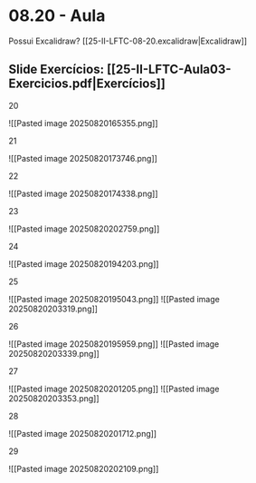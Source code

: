 # 08.20 - Aula

Possui Excalidraw? [[25-II-LFTC-08-20.excalidraw|Excalidraw]]

## Slide Exercícios: [[25-II-LFTC-Aula03-Exercicios.pdf|Exercícios]]

20

![[Pasted image 20250820165355.png]]

21

![[Pasted image 20250820173746.png]]

22

![[Pasted image 20250820174338.png]]

23

![[Pasted image 20250820202759.png]]

24

![[Pasted image 20250820194203.png]]

25

![[Pasted image 20250820195043.png]]
![[Pasted image 20250820203319.png]]

26

![[Pasted image 20250820195959.png]]
![[Pasted image 20250820203339.png]]


27

![[Pasted image 20250820201205.png]]
![[Pasted image 20250820203353.png]]

28

![[Pasted image 20250820201712.png]]

29

![[Pasted image 20250820202109.png]]